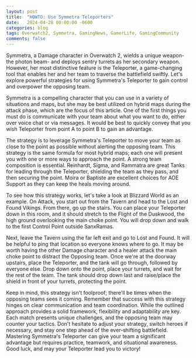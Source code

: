 ```yaml
---
layout: post
title:  "HOWTO: Use Symmetra Teleporters"
date:   2024-04-28 00:00:00 -0600
categories: blog
tags: Overwatch2, Symmetra, GamingNews, GamerLife, GamingCommunity
comments: false
---
```


Symmetra, a Damage character in Overwatch 2, wields a unique weapon- the photon beam- and deploys sentry turrets as her secondary weapon. However, her most distinctive feature is the Teleporter, a game-changing tool that enables her and her team to traverse the battlefield swiftly. Let's explore powerful strategies for using Symmetra's Teleporter to gain control and overpower the opposing team.

Symmetra is a compelling character that you can use in a variety of situations and maps, but she may be best utilized on hybrid maps during the attack phase, which are the focus of this article. One of the first things you must do is communicate with your team about what you want to do, either over voice chat or via messages. It would be best to quickly convey that you wish Teleporter from point A to point B to gain an advantage.

The strategy is to leverage Symmetra's Teleporter to move your team as close to the point as possible without alerting the opposing team. This strategy is the same formula for most hybrid maps; each one will present you with one or more ways to approach the point. A strong team composition is essential. Reinhardt, Sigma, and Rammatra are great Tanks for leading through the Teleporter, shielding the team as they pass, and then securing the point. Moira or Baptiste are excellent choices for AOE Support as they can keep the heals moving around.

To see how this strategy works, let's take a look at Blizzard World as an example. On Attack, you start out from the Tavern and head to the Lost and Found Vikings. From there, go up the stairs. You can place your Teleporter down in this room, and it should stretch to the Flight of the Duskwood, the high ground overlooking the main choke point. You will drop down and walk to the first Control Point outside SanxRamas.

Next, leave the Tavern using the far left exit and go to Lost and Found. It will be helpful to ping that location so everyone knows where to go. It may be worth having the other Damage character and a healer attack the main choke point to distract the Opposing team. Once we're at the doorway upstairs, place the Teleporter, and the tank will go through, followed by everyone else. Drop down onto the point, place your turrets, and wait for the rest of the team. The tank should drop down last and raise/place the shield in front of your turrets, protecting the point.

Keep in mind, this strategy isn't foolproof; there'll be times when the opposing teams sees it coming. Remember that success with this strategy hinges on clear communication and team coordination. While the outlined approach provides a solid framework, flexibility and adaptability are key. Each match presents unique challenges, and the opposing team may counter your tactics. Don't hesitate to adjust your strategy, switch heroes if necessary, and stay one step ahead of the ever-shifting battlefield. Mastering Symmetra's Teleporter can give your team a significant advantage but requires practice, teamwork, and situational awareness. Good luck, and may your Teleporter lead you to victory!
